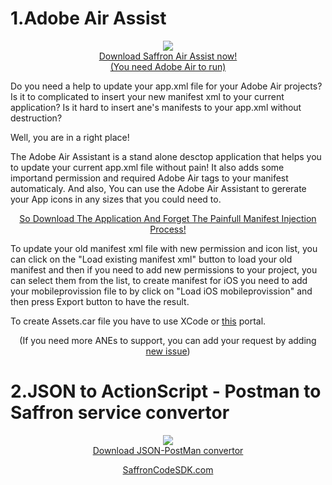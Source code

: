 # 1.Adobe Air Assist

<p  align="center"><a href="https://github.com/SaffronCode/Adobe-Air-Assistant/raw/master/build/AppGenerator.air"><img src="https://github.com/SaffronCode/Adobe-Air-Assistant/blob/master/src/AppIconsForPublish/128.png?raw=true" align="center"/><br>Download Saffron Air Assist now!</a><br/><a href="https://get.adobe.com/air/">(You need Adobe Air to run)</a></p>

Do you need a help to update your app.xml file for your Adobe Air projects? Is it to complicated to insert your new manifest xml to your current application? Is it hard to insert ane's manifests to your app.xml without destruction?

Well, you are in a right place!

The Adobe Air Assistant is a stand alone desctop application that helps you to update your current app.xml file without pain! It also adds some importand permission and required Adobe Air tags to your manifest automaticaly.
And also,
You can use the Adobe Air Assistant to gererate your App icons in any sizes that you could need to.

<p  align="center"><a href="https://github.com/SaffronCode/Adobe-Air-Assistant/raw/master/build/AppGenerator.air">So Download The Application And Forget The Painfull Manifest Injection Process!</a></p>



To update your old manifest xml file with new permission and icon list, you can click on the "Load existing manifest xml" button to load your old manifest and then if you need to add new permissions to your project, you can select them from the list, to create manifest for iOS you need to add your mobileprovission file to by click on "Load iOS mobileprovission" and then press Export button to have the result.

To create Assets.car file you have to use XCode or <a href="http://www.applicationloader.net/appuploader/icontool.php">this</a> portal.

<p  align="center">(If you need more ANEs to support, you can add your request by adding <a href="https://github.com/SaffronCode/Adobe-Air-Assistant/issues">new issue</a>)</p>

# 2.JSON to ActionScript - Postman to Saffron service convertor
<p  align="center"><a href="https://github.com/SaffronCode/Adobe-Air-Assistant/raw/master/build/PostMan-JSON-Creator.exe"><img src="https://github.com/SaffronCode/Adobe-Air-Assistant/blob/master/jsnon-postman/AppIconsForPublish/128.png?raw=true" align="center"/><br>Download JSON-PostMan convertor</a></p>


<p  align="center"><a href="http://saffroncodesdk.com/">SaffronCodeSDK.com</a></p>
